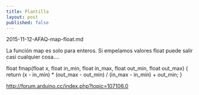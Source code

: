 ```yaml
---
title: Plantilla
layout: post
published: false
---
```

2015-11-12-AFAQ-map-float.md

La función map es solo para enteros. Si empelamos valores float puede salir casi cualquier cosa....

float fmap(float x, float in_min, float in_max, float out_min, float out_max)
{
  return (x - in_min) * (out_max - out_min) / (in_max - in_min) + out_min;
}

http://forum.arduino.cc/index.php?topic=107106.0